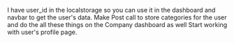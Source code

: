 I have user_id in the localstorage so you can use it in the dashboard and navbar to get the user's data.
Make Post call to store categories for the user and do the all these things on the Company dashboard as well
Start working with user's profile page.
